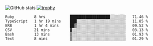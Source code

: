![GitHub stats](https://github-readme-stats.vercel.app/api?username=ksk001100&show_icons=true&theme=tokyonight)
[![trophy](https://github-profile-trophy.vercel.app/?username=ksk001100&theme=onedark)](https://github.com/ryo-ma/github-profile-trophy)

<!--START_SECTION:waka-->

```text
Ruby         8 hrs           ██████████████████░░░░░░░   71.46 %
TypeScript   1 hr 19 mins    ███░░░░░░░░░░░░░░░░░░░░░░   11.85 %
ERB          1 hr 4 mins     ██▒░░░░░░░░░░░░░░░░░░░░░░   09.52 %
CSV          21 mins         ▓░░░░░░░░░░░░░░░░░░░░░░░░   03.13 %
Bash         13 mins         ▒░░░░░░░░░░░░░░░░░░░░░░░░   01.93 %
Text         8 mins          ▒░░░░░░░░░░░░░░░░░░░░░░░░   01.29 %
```

<!--END_SECTION:waka-->
